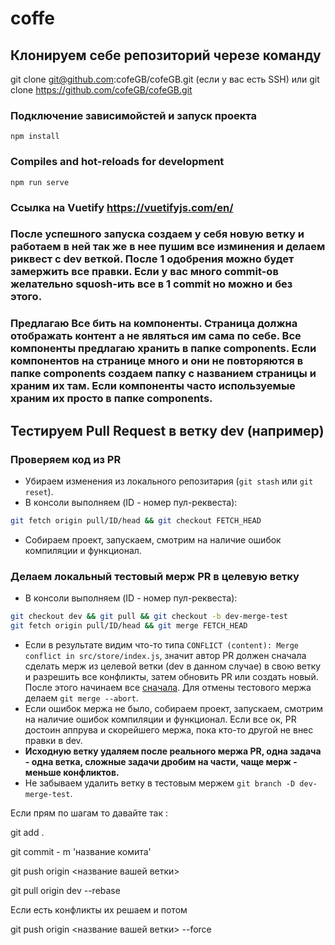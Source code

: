 # coffe

## Клонируем себе репозиторий черезе команду

git clone git@github.com:cofeGB/cofeGB.git (если у вас есть SSH) или git clone
https://github.com/cofeGB/cofeGB.git

### Подключение зависимойстей и запуск проекта

```
npm install
```

### Compiles and hot-reloads for development

```
npm run serve
```

### Ссылка на Vuetify https://vuetifyjs.com/en/

### После успешного запуска создаем у себя новую ветку и работаем в ней так же в нее пушим все изминения и делаем риквест с dev веткой. После 1 одобрения можно будет замержить все правки. Если у вас много commit-ов желательно squosh-ить все в 1 commit но можно и без этого.

### Предлагаю Все бить на компоненты. Страница должна отображать контент а не являться им сама по себе. Все компоненты предлагаю хранить в папке components. Если компонентов на странице много и они не повторяются в папке components создаем папку с названием страницы и храним их там. Если компоненты часто используемые храним их просто в папке components.

## Тестируем Pull Request в ветку dev (например)

### Проверяем код из PR

- Убираем изменения из локального репозитария (`git stash` или `git reset`).
- В консоли выполняем (ID - номер пул-реквеста):

```bash
git fetch origin pull/ID/head && git checkout FETCH_HEAD
```

- Собираем проект, запускаем, смотрим на наличие ошибок компиляции и функционал.

### Делаем локальный тестовый мерж PR в целевую ветку

- В консоли выполняем (ID - номер пул-реквеста):

```bash
git checkout dev && git pull && git checkout -b dev-merge-test
git fetch origin pull/ID/head && git merge FETCH_HEAD
```

- Если в результате видим что-то типа `CONFLICT (content): Merge conflict in src/store/index.js`,
  значит автор PR должен сначала сделать мерж из целевой ветки (dev в данном случае) в свою ветку и
  разрешить все конфликты, затем обновить PR или создать новый. После этого начинаем все
  [сначала](#проверяем-код-из-PR). Для отмены тестового мержа делаем `git merge --abort`.
- Если ошибок мержа не было, собираем проект, запускаем, смотрим на наличие ошибок компиляции и
  функционал. Если все ок, PR достоин аппрува и скорейшего мержа, пока кто-то другой не внес правки
  в dev.
- **Исходную ветку удаляем после реального мержа PR, одна задача - одна ветка, сложные задачи дробим
  на части, чаще мерж - меньше конфликтов.**
- Не забываем удалить ветку в тестовым мержем `git branch -D dev-merge-test`.

Если прям по шагам то давайте так :

git add .

git commit - m 'название комита'

git push origin <название вашей ветки>

git pull origin dev --rebase

Если есть конфликты их решаем и потом

git push origin <название вашей ветки> --force
